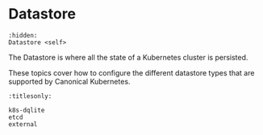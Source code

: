 # Datastore

```{toctree}
:hidden:
Datastore <self>
```

The Datastore is where all the state of a Kubernetes cluster is persisted.

These topics cover how to configure the different datastore types that are
supported by Canonical Kubernetes.

```{toctree}
:titlesonly:

k8s-dqlite
etcd
external
```

<!-- LINKS -->

[datastore]: /snap/explanation/datastore/index
